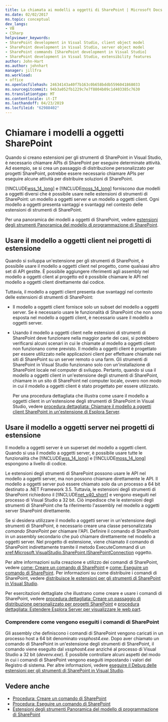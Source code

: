 ```yaml
---
title: La chiamata ai modelli a oggetti di SharePoint | Microsoft Docs
ms.date: 02/02/2017
ms.topic: conceptual
dev_langs:
- VB
- CSharp
helpviewer_keywords:
- SharePoint development in Visual Studio, client object model
- SharePoint development in Visual Studio, server object model
- SharePoint commands [SharePoint development in Visual Studio]
- SharePoint development in Visual Studio, extensibility features
author: John-Hart
ms.author: johnhart
manager: jillfra
ms.workload:
- office
ms.openlocfilehash: 24634143a40f7b163c0b658bddb5596041868033
ms.sourcegitcommit: 94b3a052fb1229c7e7f8804b09c1d403385c7630
ms.translationtype: MT
ms.contentlocale: it-IT
ms.lasthandoff: 04/23/2019
ms.locfileid: "62988402"
---
```

# <a name="call-into-the-sharepoint-object-models"></a>Chiamare i modelli a oggetti SharePoint
  Quando si creano estensioni per gli strumenti di SharePoint in Visual Studio, è necessario chiamare APIs di SharePoint per eseguire determinate attività. Ad esempio, se si crea un passaggio di distribuzione personalizzato per progetti SharePoint, potrebbe essere necessario chiamare APIs per eseguire alcune attività per distribuire soluzioni di SharePoint.

 [!INCLUDE[wss_14_long](../sharepoint/includes/wss-14-long-md.md)] e [!INCLUDE[moss_14_long](../sharepoint/includes/moss-14-long-md.md)] forniscono due modelli a oggetti diversi che è possibile usare nelle estensioni di strumenti di SharePoint: un modello a oggetti server e un modello a oggetti client. Ogni modello a oggetti presenta vantaggi e svantaggi nel contesto delle estensioni di strumenti di SharePoint.

 Per una panoramica dei modelli a oggetti di SharePoint, vedere [estensioni degli strumenti Panoramica del modello di programmazione di SharePoint](../sharepoint/overview-of-the-programming-model-of-sharepoint-tools-extensions.md).

## <a name="use-the-client-object-model-in-extension-projects"></a>Usare il modello a oggetti client nei progetti di estensione
 Quando si sviluppa un'estensione per gli strumenti di SharePoint, è possibile usare il modello a oggetti client nel progetto, come qualsiasi altro set di API gestite. È possibile aggiungere riferimenti agli assembly nel modello a oggetti client al progetto ed è possibile chiamare le API nel modello a oggetti client direttamente dal codice.

 Tuttavia, il modello a oggetti client presenta due svantaggi nel contesto delle estensioni di strumenti di SharePoint:

- Il modello a oggetti client fornisce solo un subset del modello a oggetti server. Se è necessario usare le funzionalità di SharePoint che non sono esposta nel modello a oggetti client, è necessario usare il modello a oggetti server.

- Usando il modello a oggetti client nelle estensioni di strumenti di SharePoint deve funzionare nella maggior parte dei casi, si potrebbero verificarsi alcuni scenari in cui le chiamate al modello a oggetti client non funzionano come previsto. Il modello a oggetti client è progettato per essere utilizzato nelle applicazioni client per effettuare chiamate nei siti di SharePoint su un server remoto o una farm. Gli strumenti di SharePoint in Visual Studio funzionano solo con un'installazione di SharePoint locale nel computer di sviluppo. Pertanto, quando si usa il modello a oggetti client in un'estensione degli strumenti di SharePoint, chiamare in un sito di SharePoint nel computer locale, ovvero non modo in cui il modello a oggetti client è stato progettato per essere utilizzato.

  Per una procedura dettagliata che illustra come usare il modello a oggetti client in un'estensione degli strumenti di SharePoint in Visual Studio, vedere [procedura dettagliata: Chiamare il modello a oggetti client SharePoint in un'estensione di Esplora Server](../sharepoint/walkthrough-calling-into-the-sharepoint-client-object-model-in-a-server-explorer-extension.md).

## <a name="use-the-server-object-model-in-extension-projects"></a>Usare il modello a oggetti server nei progetti di estensione
 Il modello a oggetti server è un superset del modello a oggetti client. Quando si usa il modello a oggetti server, è possibile usare tutte le funzionalità che [!INCLUDE[wss_14_long](../sharepoint/includes/wss-14-long-md.md)] e [!INCLUDE[moss_14_long](../sharepoint/includes/moss-14-long-md.md)] espongono a livello di codice.

 Le estensioni degli strumenti di SharePoint possono usare le API nel modello a oggetti server, ma non possono chiamare direttamente le API. Il modello a oggetti server può essere chiamato solo da un processo a 64 bit destinato a .NET Framework 3.5. Tuttavia, le estensioni degli strumenti di SharePoint richiedono il [!INCLUDE[net_v40_short](../sharepoint/includes/net-v40-short-md.md)] e vengono eseguiti nel processo di Visual Studio a 32 bit. Ciò impedisce che le estensioni degli strumenti di SharePoint che fa riferimento l'assembly nel modello a oggetti server SharePoint direttamente.

 Se si desidera utilizzare il modello a oggetti server in un'estensione degli strumenti di SharePoint, è necessario creare una classe personalizzata *comando SharePoint* per chiamare l'API. Definire il comando di SharePoint in un assembly secondario che può chiamare direttamente nel modello a oggetti server. Nel progetto di estensione, viene chiamato il comando di SharePoint indirettamente tramite il metodo ExecuteCommand di un <xref:Microsoft.VisualStudio.SharePoint.ISharePointConnection> oggetto.

 Per altre informazioni sulla creazione e utilizzo dei comandi di SharePoint, vedere [come: Creare un comando di SharePoint](../sharepoint/how-to-create-a-sharepoint-command.md) e [come: Eseguire un comando di SharePoint](../sharepoint/how-to-execute-a-sharepoint-command.md). Per informazioni su come distribuire i comandi di SharePoint, vedere [distribuisce le estensioni per gli strumenti di SharePoint in Visual Studio](../sharepoint/deploying-extensions-for-the-sharepoint-tools-in-visual-studio.md).

 Per esercitazioni dettagliate che illustrano come creare e usare i comandi di SharePoint, vedere [procedura dettagliata: Creare un passaggio di distribuzione personalizzato per progetti SharePoint](../sharepoint/walkthrough-creating-a-custom-deployment-step-for-sharepoint-projects.md) e [procedura dettagliata: Estendere Esplora Server per visualizzare le web part](../sharepoint/walkthrough-extending-server-explorer-to-display-web-parts.md).

### <a name="understand-how-sharepoint-commands-are-executed"></a>Comprendere come vengono eseguiti i comandi di SharePoint
 Gli assembly che definiscono i comandi di SharePoint vengono caricati in un processo host a 64 bit denominato *vssphost4.exe*. Dopo aver chiamato un comando di SharePoint in un'estensione degli strumenti di SharePoint, il comando viene eseguito dal *vssphost4.exe* anziché al processo di Visual Studio a 32 bit (*devenv.exe*). È possibile controllare alcuni aspetti del modo in cui i comandi di SharePoint vengono eseguiti impostando i valori del Registro di sistema. Per altre informazioni, vedere [eseguire il Debug delle estensioni per gli strumenti di SharePoint in Visual Studio](../sharepoint/debugging-extensions-for-the-sharepoint-tools-in-visual-studio.md).

## <a name="see-also"></a>Vedere anche
- [Procedura: Creare un comando di SharePoint](../sharepoint/how-to-create-a-sharepoint-command.md)
- [Procedura: Eseguire un comando di SharePoint](../sharepoint/how-to-execute-a-sharepoint-command.md)
- [Estensioni degli strumenti Panoramica del modello di programmazione di SharePoint](../sharepoint/overview-of-the-programming-model-of-sharepoint-tools-extensions.md)
